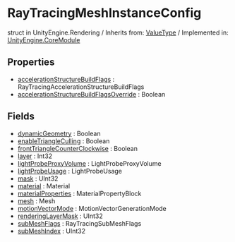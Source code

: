 # RayTracingMeshInstanceConfig
struct in UnityEngine.Rendering
 / Inherits from: <a href="https://docs.unity3d.com/6000.0/Documentation/ScriptReference/ValueType.html" target="_blank">ValueType</a> / Implemented in: <a href="https://docs.unity3d.com/6000.0/Documentation/ScriptReference/UnityEngine.CoreModule.html" target="_blank">UnityEngine.CoreModule</a>
## Properties
- <a href="https://docs.unity3d.com/6000.0/Documentation/ScriptReference/RayTracingMeshInstanceConfig-accelerationStructureBuildFlags.html" target="_blank">accelerationStructureBuildFlags</a> : RayTracingAccelerationStructureBuildFlags
- <a href="https://docs.unity3d.com/6000.0/Documentation/ScriptReference/RayTracingMeshInstanceConfig-accelerationStructureBuildFlagsOverride.html" target="_blank">accelerationStructureBuildFlagsOverride</a> : Boolean
## Fields
- <a href="https://docs.unity3d.com/6000.0/Documentation/ScriptReference/RayTracingMeshInstanceConfig-dynamicGeometry.html" target="_blank">dynamicGeometry</a> : Boolean
- <a href="https://docs.unity3d.com/6000.0/Documentation/ScriptReference/RayTracingMeshInstanceConfig-enableTriangleCulling.html" target="_blank">enableTriangleCulling</a> : Boolean
- <a href="https://docs.unity3d.com/6000.0/Documentation/ScriptReference/RayTracingMeshInstanceConfig-frontTriangleCounterClockwise.html" target="_blank">frontTriangleCounterClockwise</a> : Boolean
- <a href="https://docs.unity3d.com/6000.0/Documentation/ScriptReference/RayTracingMeshInstanceConfig-layer.html" target="_blank">layer</a> : Int32
- <a href="https://docs.unity3d.com/6000.0/Documentation/ScriptReference/RayTracingMeshInstanceConfig-lightProbeProxyVolume.html" target="_blank">lightProbeProxyVolume</a> : LightProbeProxyVolume
- <a href="https://docs.unity3d.com/6000.0/Documentation/ScriptReference/RayTracingMeshInstanceConfig-lightProbeUsage.html" target="_blank">lightProbeUsage</a> : LightProbeUsage
- <a href="https://docs.unity3d.com/6000.0/Documentation/ScriptReference/RayTracingMeshInstanceConfig-mask.html" target="_blank">mask</a> : UInt32
- <a href="https://docs.unity3d.com/6000.0/Documentation/ScriptReference/RayTracingMeshInstanceConfig-material.html" target="_blank">material</a> : Material
- <a href="https://docs.unity3d.com/6000.0/Documentation/ScriptReference/RayTracingMeshInstanceConfig-materialProperties.html" target="_blank">materialProperties</a> : MaterialPropertyBlock
- <a href="https://docs.unity3d.com/6000.0/Documentation/ScriptReference/RayTracingMeshInstanceConfig-mesh.html" target="_blank">mesh</a> : Mesh
- <a href="https://docs.unity3d.com/6000.0/Documentation/ScriptReference/RayTracingMeshInstanceConfig-motionVectorMode.html" target="_blank">motionVectorMode</a> : MotionVectorGenerationMode
- <a href="https://docs.unity3d.com/6000.0/Documentation/ScriptReference/RayTracingMeshInstanceConfig-renderingLayerMask.html" target="_blank">renderingLayerMask</a> : UInt32
- <a href="https://docs.unity3d.com/6000.0/Documentation/ScriptReference/RayTracingMeshInstanceConfig-subMeshFlags.html" target="_blank">subMeshFlags</a> : RayTracingSubMeshFlags
- <a href="https://docs.unity3d.com/6000.0/Documentation/ScriptReference/RayTracingMeshInstanceConfig-subMeshIndex.html" target="_blank">subMeshIndex</a> : UInt32
